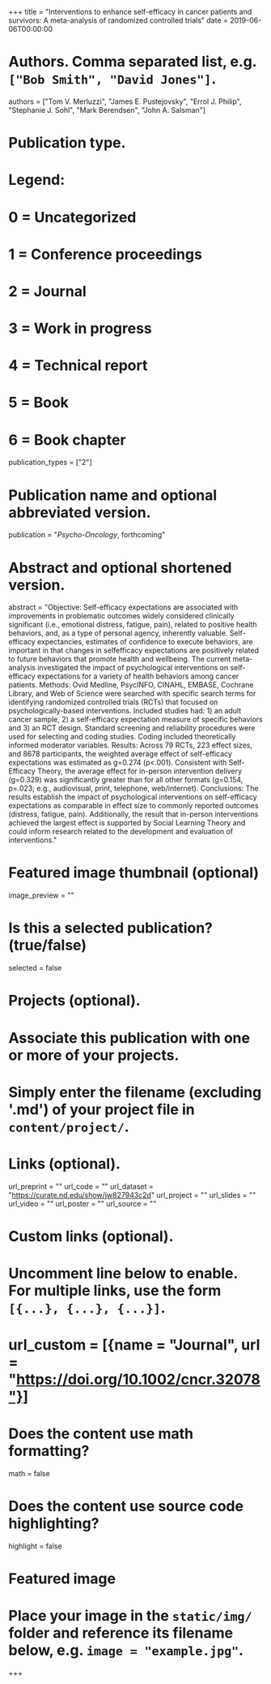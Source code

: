 +++
title = "Interventions to enhance self-efficacy in cancer patients and survivors: A meta-analysis of randomized controlled trials"
date = 2019-06-06T00:00:00

# Authors. Comma separated list, e.g. `["Bob Smith", "David Jones"]`.
authors = ["Tom V. Merluzzi", "James E. Pustejovsky", "Errol J. Philip", "Stephanie J. Sohl", "Mark Berendsen", "John A. Salsman"]

# Publication type.
# Legend:
# 0 = Uncategorized
# 1 = Conference proceedings
# 2 = Journal
# 3 = Work in progress
# 4 = Technical report
# 5 = Book
# 6 = Book chapter
publication_types = ["2"]

# Publication name and optional abbreviated version.
publication = "_Psycho-Oncology_, forthcoming"

# Abstract and optional shortened version.
abstract = "Objective: Self-efficacy expectations are associated with improvements in problematic outcomes widely considered clinically significant (i.e., emotional distress, fatigue, pain), related to positive health behaviors, and, as a type of personal agency, inherently valuable. Self-efficacy expectancies, estimates of confidence to execute behaviors, are important in that changes in selfefficacy expectations are positively related to future behaviors that promote health and wellbeing. The current meta-analysis investigated the impact of psychological interventions on self-efficacy expectations for a variety of health behaviors among cancer patients. Methods: Ovid Medline, PsycINFO, CINAHL, EMBASE, Cochrane Library, and Web of Science were searched with specific search terms for identifying randomized controlled trials (RCTs) that focused on psychologically-based interventions. Included studies had: 1) an adult cancer sample, 2) a self-efficacy expectation measure of specific behaviors and 3) an RCT design. Standard screening and reliability procedures were used for selecting and coding studies. Coding included theoretically informed moderator variables. Results: Across 79 RCTs, 223 effect sizes, and 8678 participants, the weighted average effect of self-efficacy expectations was estimated as g=0.274 (p<.001). Consistent with Self-Efficacy Theory, the average effect for in-person intervention delivery (g=0.329) was significantly greater than for all other formats (g=0.154, p=.023; e.g., audiovisual, print, telephone, web/internet). Conclusions: The results establish the impact of psychological interventions on self-efficacy expectations as comparable in effect size to commonly reported outcomes (distress, fatigue, pain). Additionally, the result that in-person interventions achieved the largest effect is supported by Social Learning Theory and could inform research related to the development and evaluation of interventions."

# Featured image thumbnail (optional)
image_preview = ""

# Is this a selected publication? (true/false)
selected = false

# Projects (optional).
#   Associate this publication with one or more of your projects.
#   Simply enter the filename (excluding '.md') of your project file in `content/project/`.

# Links (optional).
url_preprint = ""
url_code = ""
url_dataset = "https://curate.nd.edu/show/jw827943c2d"
url_project = ""
url_slides = ""
url_video = ""
url_poster = ""
url_source = ""

# Custom links (optional).
#   Uncomment line below to enable. For multiple links, use the form `[{...}, {...}, {...}]`.
# url_custom = [{name = "Journal", url = "https://doi.org/10.1002/cncr.32078"}]

# Does the content use math formatting?
math = false

# Does the content use source code highlighting?
highlight = false

# Featured image
# Place your image in the `static/img/` folder and reference its filename below, e.g. `image = "example.jpg"`.

+++
